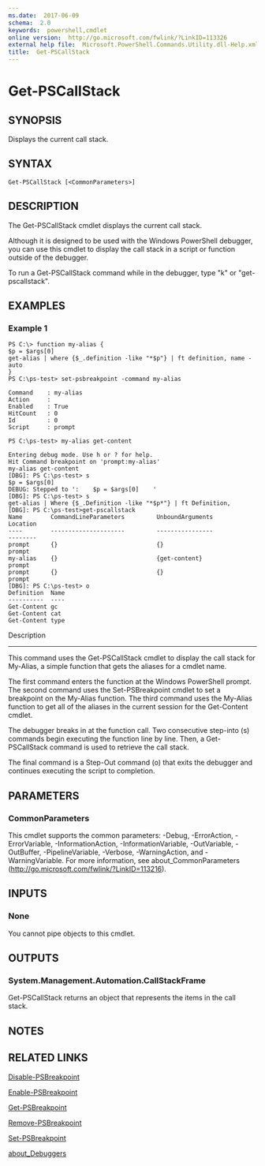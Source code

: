 ```yaml
---
ms.date:  2017-06-09
schema:  2.0
keywords:  powershell,cmdlet
online version:  http://go.microsoft.com/fwlink/?LinkID=113326
external help file:  Microsoft.PowerShell.Commands.Utility.dll-Help.xml
title:  Get-PSCallStack
---
```


# Get-PSCallStack
## SYNOPSIS
Displays the current call stack.
## SYNTAX

```
Get-PSCallStack [<CommonParameters>]
```

## DESCRIPTION
The Get-PSCallStack cmdlet displays the current call stack.

Although it is designed to be used with the Windows PowerShell debugger, you can use this cmdlet to display the call stack in a script or function outside of the debugger.

To run a Get-PSCallStack command while in the debugger,  type "k" or "get-pscallstack".
## EXAMPLES

### Example 1
```
PS C:\> function my-alias {
$p = $args[0]
get-alias | where {$_.definition -like "*$p"} | ft definition, name -auto
}
PS C:\ps-test> set-psbreakpoint -command my-alias

Command    : my-alias
Action     :
Enabled    : True
HitCount   : 0
Id         : 0
Script     : prompt

PS C:\ps-test> my-alias get-content

Entering debug mode. Use h or ? for help.
Hit Command breakpoint on 'prompt:my-alias'
my-alias get-content
[DBG]: PS C:\ps-test> s
$p = $args[0]
DEBUG: Stepped to ':    $p = $args[0]    '
[DBG]: PS C:\ps-test> s
get-alias | Where {$_.Definition -like "*$p*"} | ft Definition,
[DBG]: PS C:\ps-test>get-pscallstack
Name        CommandLineParameters         UnboundArguments              Location
----        ---------------------         ----------------              --------
prompt      {}                            {}                            prompt
my-alias    {}                            {get-content}                 prompt
prompt      {}                            {}                            prompt
[DBG]: PS C:\ps-test> o
Definition  Name
----------  ----
Get-Content gc
Get-Content cat
Get-Content type
```

Description

-----------

This command uses the Get-PSCallStack cmdlet to display the call stack for My-Alias, a simple function that gets the aliases for a cmdlet name.

The first command enters the function at the Windows PowerShell prompt.
The second command uses the Set-PSBreakpoint cmdlet to set a breakpoint on the My-Alias function.
The third command uses the My-Alias function to get all of the aliases in the current session for the Get-Content cmdlet.

The debugger breaks in at the function call.
Two consecutive step-into (s) commands begin executing the function line by line.
Then, a Get-PSCallStack command is used to retrieve the call stack.

The final command is a Step-Out command (o) that exits the debugger and continues executing the script to completion.
## PARAMETERS

### CommonParameters
This cmdlet supports the common parameters: -Debug, -ErrorAction, -ErrorVariable, -InformationAction, -InformationVariable, -OutVariable, -OutBuffer, -PipelineVariable, -Verbose, -WarningAction, and -WarningVariable. For more information, see about_CommonParameters (http://go.microsoft.com/fwlink/?LinkID=113216).
## INPUTS

### None
You cannot pipe objects to this cmdlet.
## OUTPUTS

### System.Management.Automation.CallStackFrame
Get-PSCallStack returns an object that represents the items in the call stack.
## NOTES

## RELATED LINKS

[Disable-PSBreakpoint](Disable-PSBreakpoint.md)

[Enable-PSBreakpoint](Enable-PSBreakpoint.md)

[Get-PSBreakpoint](Get-PSBreakpoint.md)

[Remove-PSBreakpoint](Remove-PSBreakpoint.md)

[Set-PSBreakpoint](Set-PSBreakpoint.md)

[about_Debuggers]()

